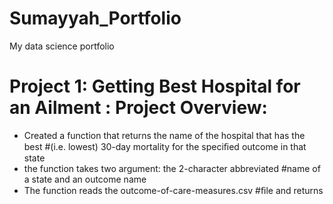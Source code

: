 # Sumayyah_Portfolio
My data science portfolio

# Project 1: Getting Best Hospital for an Ailment : Project Overview:
- Created a function that returns the name of the hospital that has the best 
#(i.e. lowest) 30-day mortality for the speciﬁed outcome in that state
- the function takes two argument: the 2-character abbreviated 
#name of a state and an outcome name
- The function reads the outcome-of-care-measures.csv 
#ﬁle and returns

